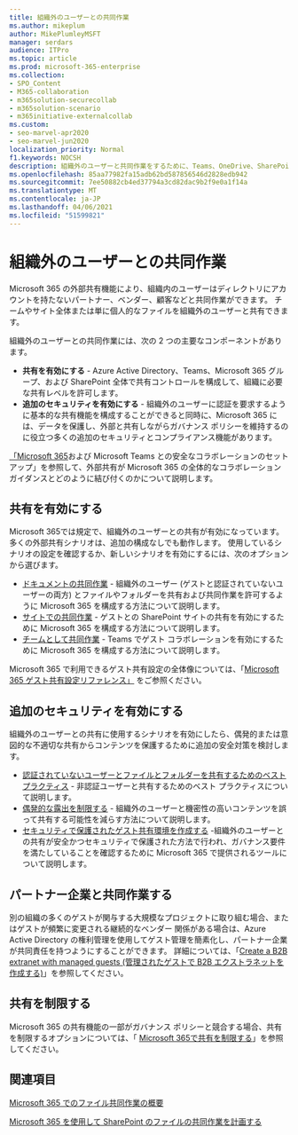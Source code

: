 ```yaml
---
title: 組織外のユーザーとの共同作業
ms.author: mikeplum
author: MikePlumleyMSFT
manager: serdars
audience: ITPro
ms.topic: article
ms.prod: microsoft-365-enterprise
ms.collection:
- SPO_Content
- M365-collaboration
- m365solution-securecollab
- m365solution-scenario
- m365initiative-externalcollab
ms.custom:
- seo-marvel-apr2020
- seo-marvel-jun2020
localization_priority: Normal
f1.keywords: NOCSH
description: 組織外のユーザーと共同作業をするために、Teams、OneDrive、SharePoint など、Microsoft 365 アプリを構成する方法について説明します。
ms.openlocfilehash: 85aa77982fa15adb62bd587856546d2828edb942
ms.sourcegitcommit: 7ee50882cb4ed37794a3cd82dac9b2f9e0a1f14a
ms.translationtype: MT
ms.contentlocale: ja-JP
ms.lasthandoff: 04/06/2021
ms.locfileid: "51599821"
---
```

# <a name="collaborating-with-people-outside-your-organization"></a>組織外のユーザーとの共同作業

Microsoft 365 の外部共有機能により、組織内のユーザーはディレクトリにアカウントを持たないパートナー、ベンダー、顧客などと共同作業ができます。 チームやサイト全体または単に個人的なファイルを組織外のユーザーと共有できます。

組織外のユーザーとの共同作業には、次の 2 つの主要なコンポーネントがあります。

- **共有を有効にする** - Azure Active Directory、Teams、Microsoft 365 グループ、および SharePoint 全体で共有コントロールを構成して、組織に必要な共有レベルを許可します。
- **追加のセキュリティを有効にする** - 組織外のユーザーに認証を要求するように基本的な共有機能を構成することができると同時に、Microsoft 365 には、データを保護し、外部と共有しながらガバナンス ポリシーを維持するのに役立つ多くの追加のセキュリティとコンプライアンス機能があります。

[「Microsoft 365](/microsoft-365/solutions/setup-secure-collaboration-with-teams)および Microsoft Teams との安全なコラボレーションのセットアップ」を参照して、外部共有が Microsoft 365 の全体的なコラボレーション ガイダンスとどのように結び付くのかについて説明します。

## <a name="enable-sharing"></a>共有を有効にする

Microsoft 365では規定で、組織外のユーザーとの共有が有効になっています。 多くの外部共有シナリオは、追加の構成なしでも動作します。 使用しているシナリオの設定を確認するか、新しいシナリオを有効にするには、次のオプションから選びます。

- [ドキュメントの共同作業](collaborate-on-documents.md) - 組織外のユーザー (ゲストと認証されていないユーザーの両方) とファイルやフォルダーを共有および共同作業を許可するように Microsoft 365 を構成する方法について説明します。
- [サイトでの共同作業](collaborate-in-site.md) - ゲストとの SharePoint サイトの共有を有効にするために Microsoft 365 を構成する方法について説明します。
- [チームとして共同作業](collaborate-as-team.md) - Teams でゲスト コラボレーションを有効にするために Microsoft 365 を構成する方法について説明します。

Microsoft 365 で利用できるゲスト共有設定の全体像については、「[Microsoft 365 ゲスト共有設定リファレンス」](microsoft-365-guest-settings.md) をご参照ください。

## <a name="enable-additional-security"></a>追加のセキュリティを有効にする

組織外のユーザーとの共有に使用するシナリオを有効にしたら、偶発的または意図的な不適切な共有からコンテンツを保護するために追加の安全対策を検討します。

- [認証されていないユーザーとファイルとフォルダーを共有するためのベスト プラクティス](best-practices-anonymous-sharing.md) - 非認証ユーザーと共有するためのベスト プラクティスについて説明します。
- [偶発的な露出を制限する](share-limit-accidental-exposure.md) - 組織外のユーザーと機密性の高いコンテンツを誤って共有する可能性を減らす方法について説明します。
- [セキュリティで保護されたゲスト共有環境を作成する](create-secure-guest-sharing-environment.md) -組織外のユーザーとの共有が安全かつセキュリティで保護された方法で行われ、ガバナンス要件を満たしていることを確認するために Microsoft 365 で提供されるツールについて説明します。

## <a name="collaborate-with-partner-companies"></a>パートナー企業と共同作業する

別の組織の多くのゲストが関与する大規模なプロジェクトに取り組む場合、またはゲストが頻繁に変更される継続的なベンダー 関係がある場合は、Azure Active Directory の権利管理を使用してゲスト管理を簡素化し、パートナー企業が共同責任を持つようにすることができます。 詳細については、「[Create a B2B extranet with managed guests (管理されたゲストで B2B エクストラネットを作成する)](b2b-extranet.md)」を参照してください。

## <a name="limit-sharing"></a>共有を制限する

Microsoft 365 の共有機能の一部がガバナンス ポリシーと競合する場合、共有を制限するオプションについては、「 [Microsoft 365で共有を制限する](microsoft-365-limit-sharing.md)」を参照してください。

## <a name="related-topics"></a>関連項目

[Microsoft 365 でのファイル共同作業の概要](/sharepoint/intro-to-file-collaboration)

[Microsoft 365 を使用して SharePoint のファイルの共同作業を計画する](/sharepoint/deploy-file-collaboration)
